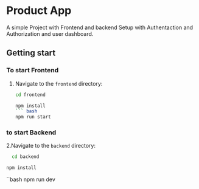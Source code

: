 # Product App

A simple Project with Frontend and backend Setup with Authentaction and Authorization and user dashboard.

## Getting start

### To start Frontend 
1. Navigate to the `frontend` directory:
     ```bash
     cd frontend
     ```
     ```bash
     npm install
     ``` bash
     npm run start
     ```
### to start Backend
2.Navigate to the `backend` directory:
  ```bash
    cd backend
  ```
```bash
npm install
```
``bash
npm run dev
```

